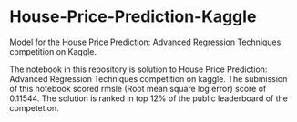 # House-Price-Prediction-Kaggle
Model for the House Price Prediction: Advanced Regression Techniques competition on Kaggle.

The notebook in this repository is solution to House Price Prediction: Advanced Regression Techniques competition on kaggle. The submission of this notebook scored rmsle (Root mean square log error) score of 0.11544. The solution is ranked in top 12% of the public leaderboard of the competetion.
